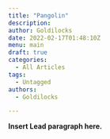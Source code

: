 ```yaml
---
title: "Pangolin"
description: 
author: Goldilocks
date: 2022-02-17T01:48:10Z
menu: main
draft: true
categories:
  - All Articles
tags:
  - Untagged
authors:
  - Goldilocks

---
```


**Insert Lead paragraph here.**
